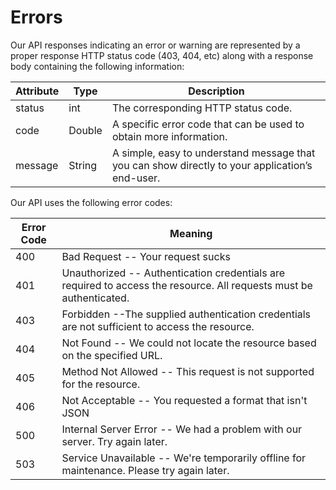 # Errors

Our API responses indicating an error or warning are represented by a proper response HTTP status code (403, 404, etc) along with a response body containing the following information:

Attribute	| Type | Description
--------- | ---- | ------------
status |	int | The corresponding HTTP status code.
code |	Double | A specific error code that can be used to obtain more information.
message	| String | A simple, easy to understand message that you can show directly to your application’s end-user.

Our API uses the following error codes:

Error Code | Meaning
---------- | -------
400 | Bad Request -- Your request sucks
401 | Unauthorized -- Authentication credentials are required to access the resource. All requests must be authenticated.
403 | Forbidden --The supplied authentication credentials are not sufficient to access the resource.
404 | Not Found -- We could not locate the resource based on the specified URL.
405 | Method Not Allowed -- This request is not supported for the resource.
406 | Not Acceptable -- You requested a format that isn't JSON
500 | Internal Server Error -- We had a problem with our server. Try again later.
503 | Service Unavailable -- We're temporarily offline for maintenance. Please try again later.
